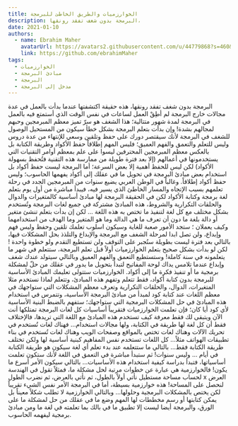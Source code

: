 ```yaml
---
title: الخوارزميات والطريق الخاطئ للبرمجة
description: البرمجة بدون شغف تفقد رونقها، 
date: 2021-01-10
authors:
  - name: Ebrahim Maher
    avatarUrl: https://avatars2.githubusercontent.com/u/44779868?s=460&u=8c86377de086dde8ca546f6c674b4df0cad97e4c&v=4
    link: https://github.com/ebrahimMaher
tags:
  - الخوارزميات
  - مبادئ البرمجة
  - البرمجة
  - مدخل إلى البرمجة
---
```

البرمجة بدون شغف تفقد رونقها، هذه حقيقة اكتشفتها عندما بدأت بالعمل في عدة مجالات خارج البرمجة لم أطِقْ العمل لساعات في نفس الوقت الذي أستمتع فيه بالعمل في البرمجة لمدة شهور متتالية؛ هذا الشغف هو سرّ تميز معظم المبرمجين وحبهم لمجالهم بشدة!
وإن بدأت بتعلم البرمجة بشكل خطأ سيكون من المستحيل الوصول للشغف في البرمجة ﻷنك سيقتصر دورك على حفظ وتلقين وسعي للإنتهاء من عدة دروس وليس للتعلم والتعمق والفهم العميق؛ فليس المهم إطلاقاً حفظ اﻷكواد وطريقة الكتابة بل بالعكس معظم المبرمجين المحترفين ليسوا على علم بمعظم أوامر التقنيات التي يستخدمونها في أعمالهم (إلا بعد فترة طويلة من ممارسة هذه التقنية فتُحفظ بسهولة اﻷكواد) لكن ليس للحفظ أهمية إلا بعض السرعة؛ أما البرمجة ليست حفظ أكواد بل استخدام بعض مبادئ البرمجة في تحويل ما في عقلك إلى أكواد يفهمها الحاسوب؛ وليس حفظ أكواد إطلاقاً.
وغالباً في الوطن العربي يضيع سنوات من المبرمجين الجدد في رحلة تعلمهم بسبب اﻹتجاه والمسار الخاطئ الذي يسير فيه، فيبدأ مباشرة من أول يوم بتعلم لغة برمجة وكتابة اﻷكواد لكن في الحقيقة البرمجة لها مبادئ أساسية كالمتغيرات والدوال والحلقات التكرارية والشروط، هذه المبادئ مشتركة في جميع لغات البرمجة وتُستخدم بشكل مختلف مع كل لغة لتنفيذ ما تختص به هذه اللغة ... لكن إن بدأت بتعلم تنشئ متغير أو دالة بلغة ما دون أن تعرف ما هي الدالة وما هو المتغير وما الهدف من استخدامهما وكيف يعملان ؛ ستجد اﻷمور صعبة للغاية وسيكون اسلوب تعلمك تلقين وحفظ وليس فهم وإبداع، ولن تصل ابدا لمرحلة الشغف مع البرمجة واﻹبداع والتلذذ بحل المشكلات فيها، بالتالي بعد فترة ليست بطويلة ستُجبر على التوقف ولن تستطيع التقدم ولو خطوة واحدة ! 
لكن لو بدأت بشكل صحيح بتعلم الخوارزميات أولاً قبل تعلم البرمجة، ستتعلم في شهر ما يتعلمونه في سنة كاملة! وستستطيع التعمق والفهم العميق وبالتالي سيتولد عندك شغف وإبداع عندما تلامس يداك لوحة المفاتيح لتبدأ بتحويل ما يدور في عقلك من حلّ لمشكلة برمجية ما أو تنفيذ فكرة ما إلى أكواد.
الخوارزميات ستتولى تعليمك المبادئ اﻷساسية للبرمجة بدون كتابة أكواد، فقط تتعلم وتفهم هذه المبادئ، وتتعلم لماذا نستخدم مثلا المتغيرات، الدوال، والحلقات التكرارية وتعرف معظم المشكلات التي ستواجهك في معظم اللغات عند كتابة كود لمبدأ من مبادئ البرمجة اﻷساسية، وتتمرس في استخدام هذه المبادئ في حل المشكلات البرمجية التي ستواجهك؛ ستفهم بالضبط البنية اﻷساسية ﻷي كود أيا كان؛ 
فإن تعلمت الخوارزميات فتقريباً أساسيات كل لغات البرمجة تمتلكها أنت اﻵن ويتبقى لك فقط معرفة كيف تستخدم هذه المبادئ مع اللغة التي تريدها، فاﻹختلاف فقط أن كل لغة لها طريقة في الكتابة، ولها مجالات استخدام... فهناك لغات تُستخدم في تحريك اﻵلات وهناك لغات تختص بالمواقع وصفحات الويب وهناك لغات تُستخدم في بناء تطبيقات الهواتف مثلاً... كل اللغات تستخدم نفس المفاهيم كبنية أساسية لها ولكن تختلف طريقة الكتابة فقط... بالتالي ما ستتعلمه عند بدء تعلم أي لغة سيكون هو طريقة الكتابة في أيام ... وليس سنوات! ثم ستبدأ مباشرة في التعمق في اللغة ﻷنك ستكون تعلمت أساسياتها، فتبدأ بدراسة كيفية استخدام هذه اﻷساسيات... بالتالي سيكون اﻷمر أسرع ما يكون!
فالخوارزمية هي عبارة عن خطوات مرتبة لحل مشكلة ما، فمثلاً تقول في الهندسة لحساب مساحة مستطيل نأتي أولاً بالطول، ثم نأتي بالعرض، ثم نضرب الطول x العرض لنحصل على المساحة! هذه خوارزمية بسيطة، أما في البرمجة اﻷمر نفس الشيء تقريباً لكن يختص بالمشكلات البرمجية وحلولها...
وبالتالي الخوارزمية لا تطلب شكلاً معيناً بل يمكن كتابتها أو رسم مخططات لها المهم وضع ما في عقلك من حل لمشكلة ما على الورق، والبرمجة أيضا ليست إلا تطبيق ما في بالك بما تعلمته في لغة ما ومن مبادئ برمجية ليفهمه الحاسوب.
